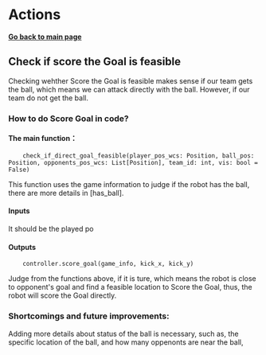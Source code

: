 # **Actions**

**[Go back to main page](../../Documentation.md)**

## Check if score the Goal is feasible
   Checking wehther Score the Goal is feasible makes sense if our team gets the ball, which means we can attack directly with the ball. However, if our team do not get the ball.   

   
### How to do Score Goal in code?
   
   #### The main function：
        check_if_direct_goal_feasible(player_pos_wcs: Position, ball_pos: Position, opponents_pos_wcs: List[Position], team_id: int, vis: bool = False)
   This function uses the game information to judge if the robot has the ball, there are more details in [has_ball].
        
   #### Inputs 
   It should be the played po
   
   #### Outputs
        controller.score_goal(game_info, kick_x, kick_y)
   Judge from the functions above, if it is ture, which means the robot is close to opponent's goal and find a feasible location to Score the Goal, thus, the robot will score the Goal directly.

### Shortcomings and future improvements:
   Adding more details about status of the ball is necessary, such as, the specific location of the ball, and how many oppenonts are near the ball,

        
</p>
